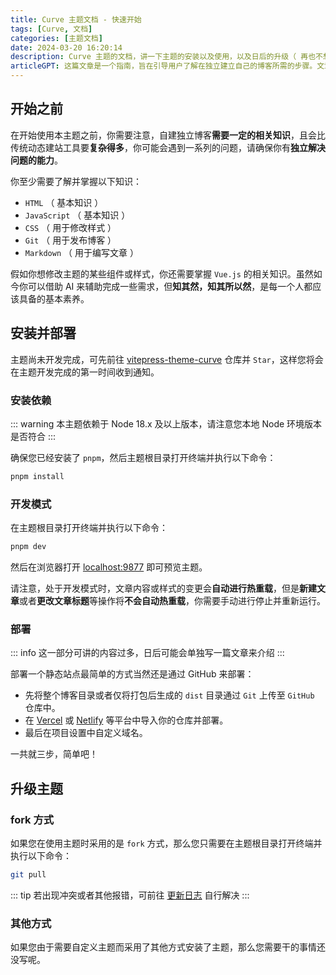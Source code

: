 ```yaml
---
title: Curve 主题文档 - 快速开始
tags: [Curve, 文档]
categories: [主题文档]
date: 2024-03-20 16:20:14
description: Curve 主题的文档，讲一下主题的安装以及使用，以及日后的升级（ 再也不想写文档了 ）
articleGPT: 这篇文章是一个指南，旨在引导用户了解在独立建立自己的博客所需的步骤。文章还提及如何更新主题，但相关具体内容尚待撰写。
---
```


## 开始之前

在开始使用本主题之前，你需要注意，自建独立博客**需要一定的相关知识**，且会比传统动态建站工具要**复杂得多**，你可能会遇到一系列的问题，请确保你有**独立解决问题的能力**。

你至少需要了解并掌握以下知识：

- `HTML` （ 基本知识 ）
- `JavaScript` （ 基本知识 ）
- `CSS` （ 用于修改样式 ）
- `Git` （ 用于发布博客 ）
- `Markdown` （ 用于编写文章 ）

假如你想修改主题的某些组件或样式，你还需要掌握 `Vue.js` 的相关知识。虽然如今你可以借助 AI 来辅助完成一些需求，但**知其然，知其所以然**，是每一个人都应该具备的基本素养。

## 安装并部署

主题尚未开发完成，可先前往 [vitepress-theme-curve](https://github.com/imsyy/vitepress-theme-curve) 仓库并 `Star`，这样您将会在主题开发完成的第一时间收到通知。

### 安装依赖

::: warning
本主题依赖于 Node 18.x 及以上版本，请注意您本地 Node 环境版本是否符合
:::

确保您已经安装了 `pnpm`，然后主题根目录打开终端并执行以下命令：

```bash
pnpm install
```

### 开发模式

在主题根目录打开终端并执行以下命令：

```bash
pnpm dev
```

然后在浏览器打开 [localhost:9877](localhost:9877) 即可预览主题。

请注意，处于开发模式时，文章内容或样式的变更会**自动进行热重载**，但是**新建文章**或者**更改文章标题**等操作将**不会自动热重载**，你需要手动进行停止并重新运行。

### 部署

::: info
这一部分可讲的内容过多，日后可能会单独写一篇文章来介绍
:::

部署一个静态站点最简单的方式当然还是通过 GitHub 来部署：

- 先将整个博客目录或者仅将打包后生成的 `dist` 目录通过 `Git` 上传至 `GitHub` 仓库中。
- 在 [Vercel](https://vercel.com/) 或 [Netlify](https://www.netlify.com/) 等平台中导入你的仓库并部署。
- 最后在项目设置中自定义域名。

一共就三步，简单吧！

## 升级主题

### fork 方式

如果您在使用主题时采用的是 `fork` 方式，那么您只需要在主题根目录打开终端并执行以下命令：

```bash
git pull
```

::: tip
若出现冲突或者其他报错，可前往 [更新日志](https://github.com/imsyy/vitepress-theme-curve/releases) 自行解决
:::

### 其他方式

如果您由于需要自定义主题而采用了其他方式安装了主题，那么您需要干的事情还没写呢。